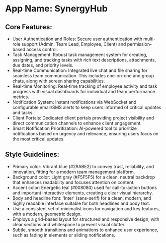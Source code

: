 # **App Name**: SynergyHub

## Core Features:

- User Authentication and Roles: Secure user authentication with multi-role support (Admin, Team Lead, Employee, Client) and permission-based access control.
- Task Management: Robust task management system for creating, assigning, and tracking tasks with rich text descriptions, attachments, due dates, and priority levels.
- Real-time Communication: Integrated live chat and file sharing for seamless team communication. This includes one-on-one and group chats, along with screen sharing capabilities.
- Real-time Monitoring: Real-time tracking of employee activity and task progress with visual dashboards for individual and team performance metrics.
- Notification System: Instant notifications via WebSocket and configurable email/SMS alerts to keep users informed of critical updates and tasks.
- Client Portals: Dedicated client portals providing project visibility and direct communication channels to enhance client engagement.
- Smart Notification Prioritization: AI-powered tool to prioritize notifications based on urgency and relevance, ensuring users focus on the most critical updates.

## Style Guidelines:

- Primary color: Vibrant blue (#29ABE2) to convey trust, reliability, and innovation, fitting for a modern team management platform.
- Background color: Light gray (#F5F5F5) for a clean, neutral backdrop that enhances readability and focuses attention on content.
- Accent color: Energetic teal (#008080) used for call-to-action buttons and important interactive elements, creating a clear visual hierarchy.
- Body and headline font: 'Inter' (sans-serif) for a clean, modern, and highly readable interface suitable for both headlines and body text.
- Use a consistent set of minimalist icons for navigation and key features, with a modern, geometric design.
- Employs a grid-based layout for structured and responsive design, with clear sections and whitespace to prevent visual clutter.
- Subtle, smooth transitions and animations to enhance user experience, such as fading in elements or sliding notifications.